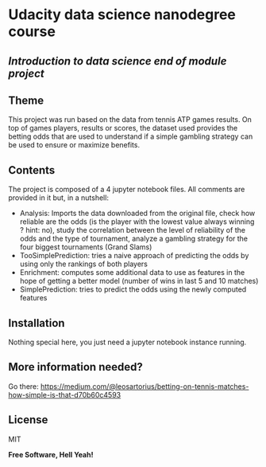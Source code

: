 # Udacity data science nanodegree course
## _Introduction to data science end of module project_

## Theme

This project was run based on the data from tennis ATP games results. On top of games players, results or scores, the dataset used provides the betting odds that are used to understand if a simple gambling strategy can be used to ensure or maximize benefits.

## Contents

The project is composed of a 4 jupyter notebook files. All comments are provided in it but, in a nutshell:

- Analysis: Imports the data downloaded from the original file, check how reliable are the odds (is the player with the lowest value always winning ? hint: no), study the correlation between the level of reliability of the odds and the type of tournament, analyze a gambling strategy for the four biggest tournaments (Grand Slams)
- TooSimplePrediction: tries a naive approach of predicting the odds by using only the rankings of both players
- Enrichment: computes some additional data to use as features in the hope of getting a better model (number of wins in last 5 and 10 matches)
- SimplePrediction: tries to predict the odds using the newly computed features

## Installation

Nothing special here, you just need a jupyter notebook instance running.

## More information needed?

Go there: https://medium.com/@leosartorius/betting-on-tennis-matches-how-simple-is-that-d70b60c4593

## License

MIT

**Free Software, Hell Yeah!**

